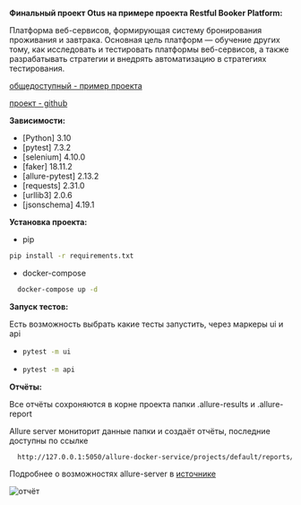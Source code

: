 
**Финальный проект Otus на примере проекта Restful Booker Platform:**

  Платформа веб-сервисов, формирующая систему бронирования проживания и завтрака. Основная цель платформ — обучение других тому, как исследовать и тестировать платформы веб-сервисов, а также разрабатывать стратегии и внедрять автоматизацию в стратегиях тестирования.
  
  [общедоступный - пример проекта](https://automationintesting.online/)
  
  [проект - github](https://github.com/mwinteringham/restful-booker-platform)

**Зависимости:**
  * [Python] 3.10
  * [pytest] 7.3.2
  * [selenium] 4.10.0
  * [faker] 18.11.2
  * [allure-pytest] 2.13.2
  * [requests] 2.31.0
  * [urllib3] 2.0.6
  * [jsonschema] 4.19.1 

**Установка проекта:**

* pip 
```sh
pip install -r requirements.txt
```
* docker-compose
```sh
  docker-compose up -d
  ```

**Запуск тестов:**


Есть возможность выбрать какие тесты запустить, через маркеры ui и api

*  
  ```sh
  pytest -m ui
  ```
*  
  ```sh
  pytest -m api
  ```

**Отчёты:**

Все отчёты сохроняются в корне проекта папки .allure-results и .allure-report

Allure server мониторит данные папки и создаёт отчёты, последние доступны по ссылке
```sh
  http://127.0.0.1:5050/allure-docker-service/projects/default/reports/latest/index.html
  ```
Подробнее о возможностях allure-server в [источнике](https://github.com/fescobar/allure-docker-service)

<img src="https://lh3.googleusercontent.com/u/0/drive-viewer/AK7aPaBFa27rE8O5sIOGyssfoj6WQrWg6dTDbraxI4lyqyN1JTzmvWsnQFZvKBreFxsYDvxvAMi6391LJxNv50GuIaOekG0sAQ=w1850-h944" alt="отчёт">

